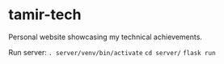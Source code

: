 # tamir-tech
Personal website showcasing my technical achievements.

Run server:
`. server/venv/bin/activate`
`cd server/`
`flask run`